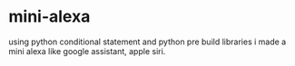 # mini-alexa
using python conditional statement and python pre build libraries i made a mini alexa like google assistant, apple siri. 
